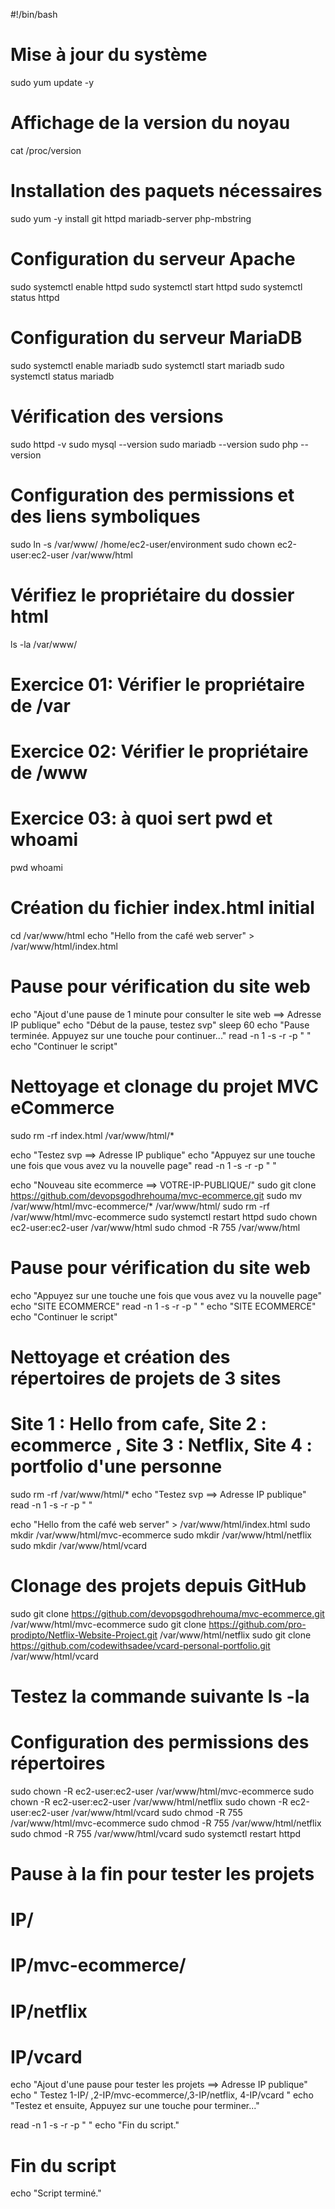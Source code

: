 #!/bin/bash
# Mise à jour du système
sudo yum update -y

# Affichage de la version du noyau
cat /proc/version

# Installation des paquets nécessaires
sudo yum -y install git httpd mariadb-server php-mbstring

# Configuration du serveur Apache
sudo systemctl enable httpd
sudo systemctl start httpd
sudo systemctl status httpd

# Configuration du serveur MariaDB
sudo systemctl enable mariadb
sudo systemctl start mariadb
sudo systemctl status mariadb

# Vérification des versions

sudo httpd -v
sudo mysql --version
sudo mariadb --version
sudo php --version

# Configuration des permissions et des liens symboliques
sudo ln -s /var/www/ /home/ec2-user/environment
sudo chown ec2-user:ec2-user /var/www/html
# Vérifiez le propriétaire du dossier html
ls -la /var/www/
# Exercice 01: Vérifier le propriétaire de /var
# Exercice 02: Vérifier le propriétaire de /www
# Exercice 03: à quoi sert pwd et whoami
pwd
whoami

# Création du fichier index.html initial
cd /var/www/html
echo "<html>Hello from the café web server</html>" > /var/www/html/index.html

# Pause pour vérification du site web
echo "Ajout d'une pause de 1 minute pour consulter le site web ==> Adresse IP publique"
echo "Début de la pause, testez svp"
sleep 60
echo "Pause terminée. Appuyez sur une touche pour continuer..."
read -n 1 -s -r -p " "
echo "Continuer le script"

# Nettoyage et clonage du projet MVC eCommerce
sudo rm -rf index.html /var/www/html/*

echo "Testez svp ==> Adresse IP publique"
echo "Appuyez sur une touche une fois que vous avez vu la nouvelle page"
read -n 1 -s -r -p " "

echo "Nouveau site ecommerce ==> VOTRE-IP-PUBLIQUE/"
sudo git clone https://github.com/devopsgodhrehouma/mvc-ecommerce.git
sudo mv /var/www/html/mvc-ecommerce/* /var/www/html/
sudo rm -rf /var/www/html/mvc-ecommerce
sudo systemctl restart httpd
sudo chown ec2-user:ec2-user /var/www/html
sudo chmod -R 755 /var/www/html

# Pause pour vérification du site web

echo "Appuyez sur une touche une fois que vous avez vu la nouvelle page"
echo "SITE ECOMMERCE"
read -n 1 -s -r -p " "
echo "SITE ECOMMERCE"
echo "Continuer le script"

# Nettoyage et création des répertoires de projets de 3 sites
# Site 1 : Hello from cafe, Site 2 : ecommerce , Site 3 : Netflix, Site 4 : portfolio d'une personne
sudo rm -rf /var/www/html/*
echo "Testez svp ==> Adresse IP publique"
read -n 1 -s -r -p " "

echo "<html>Hello from the café web server</html>" > /var/www/html/index.html
sudo mkdir /var/www/html/mvc-ecommerce
sudo mkdir /var/www/html/netflix
sudo mkdir /var/www/html/vcard

# Clonage des projets depuis GitHub
sudo git clone https://github.com/devopsgodhrehouma/mvc-ecommerce.git /var/www/html/mvc-ecommerce
sudo git clone https://github.com/pro-prodipto/Netflix-Website-Project.git /var/www/html/netflix
sudo git clone https://github.com/codewithsadee/vcard-personal-portfolio.git /var/www/html/vcard

# Testez la commande suivante ls -la


# Configuration des permissions des répertoires
sudo chown -R ec2-user:ec2-user /var/www/html/mvc-ecommerce
sudo chown -R ec2-user:ec2-user /var/www/html/netflix
sudo chown -R ec2-user:ec2-user /var/www/html/vcard
sudo chmod -R 755 /var/www/html/mvc-ecommerce
sudo chmod -R 755 /var/www/html/netflix
sudo chmod -R 755 /var/www/html/vcard
sudo systemctl restart httpd

# Pause à la fin pour tester les projets
# IP/
# IP/mvc-ecommerce/
# IP/netflix
# IP/vcard

echo "Ajout d'une pause pour tester les projets ==> Adresse IP publique"
echo " Testez 1-IP/ ,2-IP/mvc-ecommerce/,3-IP/netflix, 4-IP/vcard "
echo "Testez et ensuite, Appuyez sur une touche pour terminer..."


read -n 1 -s -r -p " "
echo "Fin du script."

# Fin du script
echo "Script terminé."
